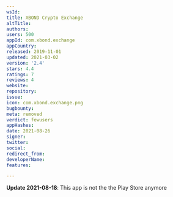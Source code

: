 ```yaml
---
wsId: 
title: XBOND Crypto Exchange
altTitle: 
authors: 
users: 500
appId: com.xbond.exchange
appCountry: 
released: 2019-11-01
updated: 2021-03-02
version: '2.4'
stars: 4.4
ratings: 7
reviews: 4
website: 
repository: 
issue: 
icon: com.xbond.exchange.png
bugbounty: 
meta: removed
verdict: fewusers
appHashes: 
date: 2021-08-26
signer: 
twitter: 
social: 
redirect_from: 
developerName: 
features: 

---
```


**Update 2021-08-18**: This app is not the the Play Store anymore

